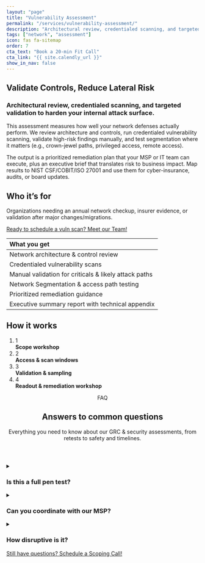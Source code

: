 ```yaml
---
layout: "page"
title: "Vulnerability Assessment"
permalink: "/services/vulnerability-assessment/"
description: "Architectural review, credentialed scanning, and targeted validation to harden your internal attack surface."
tags: ["network", "assessment"]
icon: fas fa-sitemap
order: 7
cta_text: "Book a 20‑min Fit Call"
cta_link: "{{ site.calendly_url }}"
show_in_nav: false
---
```



## Validate Controls, Reduce Lateral Risk

### Architectural review, credentialed scanning, and targeted validation to harden your internal attack surface.

This assessment measures how well your network defenses actually perform. We review architecture and controls, run credentialed vulnerability scanning, validate high-risk findings manually, and test segmentation where it matters (e.g., crown-jewel paths, privileged access, remote access). 

The output is a prioritized remediation plan that your MSP or IT team can execute, plus an executive brief that translates risk to business impact. Map results to NIST CSF/COBIT/ISO 27001 and use them for cyber-insurance, audits, or board updates.

## Who it’s for
Organizations needing an annual network checkup, insurer evidence, or validation after major changes/migrations.

<a class="btn-cta" href="{{ site.calendly_url }}">Ready to schedule a vuln scan? Meet our Team!</a>

| What you get                                          |
| :---------------------------------------------------- |
| Network architecture & control review                 |
| Credentialed vulnerability scans                      |
| Manual validation for criticals & likely attack paths |  
| Network Segmentation & access path testing            |
| Prioritized remediation guidance                      |
| Executive summary report with technical appendix      |


## How it works

<section class="timeline" aria-label="Network assessment process">
  <ol class="timeline-list" role="list">
    <li>
      <span class="dot">1</span>
      <div class="body"><strong>Scope workshop</strong></div>
    </li>
    <li>
      <span class="dot">2</span>
      <div class="body"><strong>Access &amp; scan windows</strong></div>
    </li>
    <li>
      <span class="dot">3</span>
      <div class="body"><strong>Validation &amp; sampling</strong></div>
    </li>
    <li>
      <span class="dot">4</span>
      <div class="body"><strong>Readout &amp; remediation workshop</strong></div>
    </li>
  </ol>
</section>

<section id="faq" class="faq-section" aria-label="Frequently asked questions">
  <header class="faq-header container">
    <span class="badge">FAQ</span>
    <h2>Answers to common questions</h2>
    <p class="muted">Everything you need to know about our GRC & security assessments, from retests to safety and timelines.</p>
  </header>
  <div class="faq-grid container">
    <details class="faq-card" id="faq-1">
      <summary>
        <h3>Is this a full pen test?</h3>
        <div class="chev" aria-hidden="true"></div>
      </summary>
      <div class="answer">
        <p>No. This is a risk-focused assessment with targeted validation; full exploitation tests are available separately.</p>
      </div>
    </details>
    <details class="faq-card" id="faq-2">
      <summary>
        <h3>Can you coordinate with our MSP?</h3>
        <div class="chev" aria-hidden="true"></div>
      </summary>
      <div class="answer">
        <p>Yes—common motion; we remain independent for audit traceability.</p>
      </div>
    </details>
    <details class="faq-card" id="faq-3">
      <summary>
        <h3>How disruptive is it?</h3>
        <div class="chev" aria-hidden="true"></div>
      </summary>
      <div class="answer">
        <p>We schedule safe windows and throttle to protect fragile systems.</p>
      </div>
    </details>
  </div>
  <footer class="faq-cta container">
    <a class="btn-cta" href="{{ site.calendly_url }}">Still have questions? Schedule a Scoping Call!</a>
  </footer>
</section>
